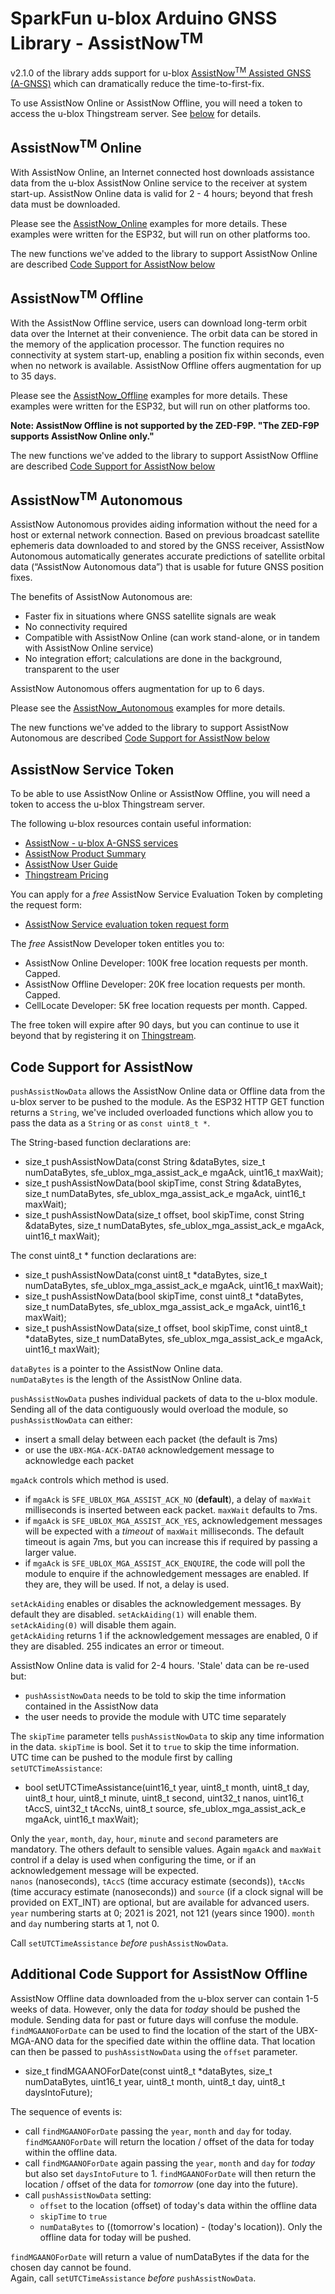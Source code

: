 # SparkFun u-blox Arduino GNSS Library - AssistNow<sup>TM</sup>

v2.1.0 of the library adds support for u-blox [AssistNow<sup>TM</sup> Assisted GNSS (A-GNSS)](https://www.u-blox.com/en/product/assistnow) which can dramatically reduce the time-to-first-fix.

To use AssistNow Online or AssistNow Offline, you will need a token to access the u-blox Thingstream server. See [below](#AssistNow-Service-Token) for details.

## AssistNow<sup>TM</sup> Online

With AssistNow Online, an Internet connected host downloads assistance data from the u-blox AssistNow Online service to the receiver at system start-up. AssistNow Online data is valid for 2 - 4 hours; beyond that fresh data must be downloaded.

Please see the [AssistNow_Online](./AssistNow_Online) examples for more details. These examples were written for the ESP32, but will run on other platforms too.

The new functions we've added to the library to support AssistNow Online are described [Code Support for AssistNow below](#Code-Support-for-AssistNow)

## AssistNow<sup>TM</sup> Offline

With the AssistNow Offline service, users can download long-term orbit data over the Internet at their convenience. The orbit data can be stored in the memory of the application processor. The function requires no connectivity at system start-up, enabling a position fix within seconds, even when no network is available. AssistNow Offline offers augmentation for up to 35 days.

Please see the [AssistNow_Offline](./AssistNow_Offline) examples for more details. These examples were written for the ESP32, but will run on other platforms too.

**Note: AssistNow Offline is not supported by the ZED-F9P. "The ZED-F9P supports AssistNow Online only."**

The new functions we've added to the library to support AssistNow Offline are described [Code Support for AssistNow below](#Code-Support-for-AssistNow)

## AssistNow<sup>TM</sup> Autonomous

AssistNow Autonomous provides aiding information without the need for a host or external network connection. Based on previous broadcast satellite ephemeris data downloaded to and stored by the GNSS receiver, AssistNow Autonomous automatically generates accurate predictions of satellite orbital data (“AssistNow Autonomous data”) that is usable for future GNSS position fixes.

The benefits of AssistNow Autonomous are:

* Faster fix in situations where GNSS satellite signals are weak
* No connectivity required
* Compatible with AssistNow Online (can work stand-alone, or in tandem with AssistNow Online service)
* No integration effort; calculations are done in the background, transparent to the user

AssistNow Autonomous offers augmentation for up to 6 days.

Please see the [AssistNow_Autonomous](./AssistNow_Autonomous) examples for more details.

The new functions we've added to the library to support AssistNow Autonomous are described [Code Support for AssistNow below](#Code-Support-for-AssistNow)

## AssistNow Service Token

To be able to use AssistNow Online or AssistNow Offline, you will need a token to access the u-blox Thingstream server.

The following u-blox resources contain useful information:

* [AssistNow - u-blox A-GNSS services](https://www.u-blox.com/en/product/assistnow)
* [AssistNow Product Summary](https://www.u-blox.com/sites/default/files/products/documents/AssistNow_ProductSummary_UBX-13003352.pdf)
* [AssistNow User Guide](https://www.u-blox.com/sites/default/files/products/documents/MultiGNSS-Assistance_UserGuide_%28UBX-13004360%29.pdf)
* [Thingstream Pricing](https://portal.thingstream.io/pricing)

You can apply for a _free_ AssistNow Service Evaluation Token by completing the request form:

* [AssistNow Service evaluation token request form](https://www.u-blox.com/en/assistnow-service-evaluation-token-request-form)

The _free_ AssistNow Developer token entitles you to:

* AssistNow Online Developer: 100K free location requests per month. Capped.
* AssistNow Offline Developer: 20K free location requests per month. Capped.
* CellLocate Developer: 5K free location requests per month. Capped.

The free token will expire after 90 days, but you can continue to use it beyond that by registering it on [Thingstream](https://portal.thingstream.io/).

## Code Support for AssistNow

```pushAssistNowData``` allows the AssistNow Online data or Offline data from the u-blox server to be pushed to the module. As the ESP32 HTTP GET function returns a ```String```, we've included overloaded functions which allow you to pass the data as a ```String``` or as ```const uint8_t *```.

The String-based function declarations are:

* size_t pushAssistNowData(const String &dataBytes, size_t numDataBytes, sfe_ublox_mga_assist_ack_e mgaAck, uint16_t maxWait);
* size_t pushAssistNowData(bool skipTime, const String &dataBytes, size_t numDataBytes, sfe_ublox_mga_assist_ack_e mgaAck, uint16_t maxWait);
* size_t pushAssistNowData(size_t offset, bool skipTime, const String &dataBytes, size_t numDataBytes, sfe_ublox_mga_assist_ack_e mgaAck, uint16_t maxWait);

The const uint8_t * function declarations are:

* size_t pushAssistNowData(const uint8_t *dataBytes, size_t numDataBytes, sfe_ublox_mga_assist_ack_e mgaAck, uint16_t maxWait);
* size_t pushAssistNowData(bool skipTime, const uint8_t *dataBytes, size_t numDataBytes, sfe_ublox_mga_assist_ack_e mgaAck, uint16_t maxWait);
* size_t pushAssistNowData(size_t offset, bool skipTime, const uint8_t *dataBytes, size_t numDataBytes, sfe_ublox_mga_assist_ack_e mgaAck, uint16_t maxWait);

```dataBytes``` is a pointer to the AssistNow Online data.
<br>
```numDataBytes``` is the length of the AssistNow Online data.
<br>

```pushAssistNowData``` pushes individual packets of data to the u-blox module. Sending all of the data contiguously would overload the module, so ```pushAssistNowData``` can either:

* insert a small delay between each packet (the default is 7ms)
* or use the ```UBX-MGA-ACK-DATA0``` acknowledgement message to acknowledge each packet

```mgaAck``` controls which method is used.

* if ```mgaAck``` is ```SFE_UBLOX_MGA_ASSIST_ACK_NO``` (**default**), a delay of ```maxWait``` milliseconds is inserted between eack packet. ```maxWait``` defaults to 7ms.
* if ```mgaAck``` is ```SFE_UBLOX_MGA_ASSIST_ACK_YES```, acknowledgement messages will be expected with a _timeout_ of ```maxWait``` milliseconds. The default timeout is again 7ms, but you can increase this if required by passing a larger value.
* if ```mgaAck``` is ```SFE_UBLOX_MGA_ASSIST_ACK_ENQUIRE```, the code will poll the module to enquire if the achnowledgement messages are enabled. If they are, they will be used. If not, a delay is used.

```setAckAiding``` enables or disables the acknowledgement messages. By default they are disabled. ```setAckAiding(1)``` will enable them. ```setAckAiding(0)``` will disable them again.
<br>
```getAckAiding``` returns 1 if the acknowledgement messages are enabled, 0 if they are disabled. 255 indicates an error or timeout.
<br>

AssistNow Online data is valid for 2-4 hours. 'Stale' data can be re-used but:

* ```pushAssistNowData``` needs to be told to skip the time information contained in the AssistNow data
* the user needs to provide the module with UTC time separately

The ```skipTime``` parameter tells ```pushAssistNowData``` to skip any time information in the data. ```skipTime``` is bool. Set it to ```true``` to skip the time information.
<br>
UTC time can be pushed to the module first by calling ```setUTCTimeAssistance```:

* bool setUTCTimeAssistance(uint16_t year, uint8_t month, uint8_t day, uint8_t hour, uint8_t minute, uint8_t second, uint32_t nanos, uint16_t tAccS, uint32_t tAccNs, uint8_t source, sfe_ublox_mga_assist_ack_e mgaAck, uint16_t maxWait);

Only the ```year```, ```month```, ```day```, ```hour```, ```minute``` and ```second``` parameters are mandatory. The others default to sensible values. Again ```mgaAck``` and ```maxWait``` control if a delay is used when configuring the time, or if an acknowledgement message will be expected.
<br>
```nanos``` (nanoseconds), ```tAccS``` (time accuracy estimate (seconds)), ```tAccNs``` (time accuracy estimate (nanoseconds)) and ```source``` (if a clock signal will be provided on EXT_INT) are optional, but are available for advanced users.
<br>
```year``` numbering starts at 0; 2021 is 2021, not 121 (years since 1900). ```month``` and ```day``` numbering starts at 1, not 0.
<br>

Call ```setUTCTimeAssistance``` _before_ ```pushAssistNowData```.

## Additional Code Support for AssistNow Offline

AssistNow Offline data downloaded from the u-blox server can contain 1-5 weeks of data. However, only the data for _today_ should be pushed the module. Sending data for past or future days will confuse the module.
```findMGAANOForDate``` can be used to find the location of the start of the UBX-MGA-ANO data for the specified date within the offline data. That location can then be passed to ```pushAssistNowData``` using the ```offset``` parameter.

* size_t findMGAANOForDate(const uint8_t *dataBytes, size_t numDataBytes, uint16_t year, uint8_t month, uint8_t day, uint8_t daysIntoFuture);

The sequence of events is:

* call ```findMGAANOForDate``` passing the ```year```, ```month``` and ```day``` for today. ```findMGAANOForDate``` will return the location / offset of the data for today within the offline data.
* call ```findMGAANOForDate``` again passing the ```year```, ```month``` and ```day``` for _today_ but also set ```daysIntoFuture``` to 1. ```findMGAANOForDate``` will then return the location / offset of the data for _tomorrow_ (one day into the future).
* call ```pushAssistNowData``` setting:
  * ```offset``` to the location (offset) of today's data within the offline data
  * ```skipTime``` to ```true```
  * ```numDataBytes``` to ((tomorrow's location) - (today's location)). Only the offline data for today will be pushed.

```findMGAANOForDate``` will return a value of numDataBytes if the data for the chosen day cannot be found.
<br>
Again, call ```setUTCTimeAssistance``` _before_ ```pushAssistNowData```.

